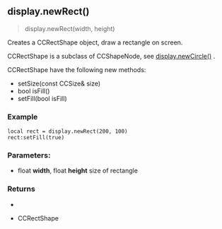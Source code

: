 
## display.newRect()

> display.newRect(width, height)

Creates a CCRectShape object, draw a rectangle on screen.

CCRectShape is a subclass of CCShapeNode, see [display.newCircle()](#anchor_display_newCircle) .

CCRectShape have the following new methods:

-   setSize(const CCSize& size)
-   bool isFill()
-   setFill(bool isFill)

### Example

    local rect = display.newRect(200, 100)
    rect:setFill(true)

### Parameters:

-   float **width**, float **height** size of rectangle


### Returns

-   

-   CCRectShape

